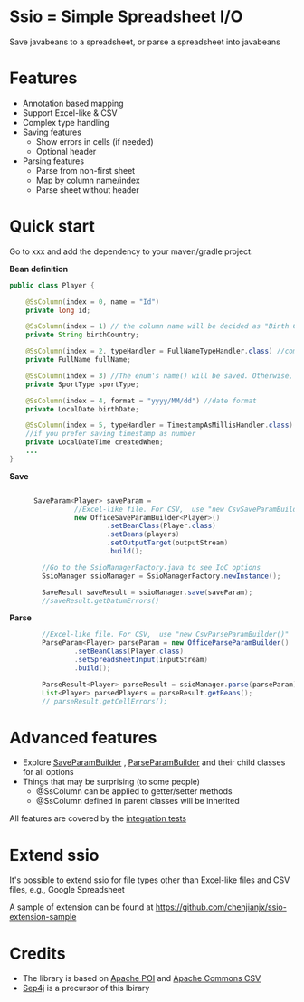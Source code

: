 # Ssio = Simple Spreadsheet I/O

Save javabeans to a spreadsheet, or parse a spreadsheet into javabeans

# Features
* Annotation based mapping
* Support Excel-like & CSV 
* Complex type handling 
* Saving features
  * Show errors in cells (if needed) 
  * Optional header 
* Parsing features
  * Parse from non-first sheet
  * Map by column name/index
  * Parse sheet without header 
  
# Quick start

Go to xxx and add the dependency to your maven/gradle project.

**Bean definition** 

```java
public class Player {

    @SsColumn(index = 0, name = "Id")
    private long id;

    @SsColumn(index = 1) // the column name will be decided as "Birth Country"
    private String birthCountry;

    @SsColumn(index = 2, typeHandler = FullNameTypeHandler.class) //complex prop type
    private FullName fullName;

    @SsColumn(index = 3) //The enum's name() will be saved. Otherwise, use a typeHandler
    private SportType sportType;

    @SsColumn(index = 4, format = "yyyy/MM/dd") //date format
    private LocalDate birthDate;

    @SsColumn(index = 5, typeHandler = TimestampAsMillisHandler.class)
    //if you prefer saving timestamp as number
    private LocalDateTime createdWhen;
    ...
}
```

**Save** 
```java

      SaveParam<Player> saveParam =
                //Excel-like file. For CSV,  use "new CsvSaveParamBuilder()"
                new OfficeSaveParamBuilder<Player>()  
                        .setBeanClass(Player.class)
                        .setBeans(players)
                        .setOutputTarget(outputStream)
                        .build();

        //Go to the SsioManagerFactory.java to see IoC options
        SsioManager ssioManager = SsioManagerFactory.newInstance();

        SaveResult saveResult = ssioManager.save(saveParam);
        //saveResult.getDatumErrors()

```

**Parse**
```java
        //Excel-like file. For CSV,  use "new CsvParseParamBuilder()"
        ParseParam<Player> parseParam = new OfficeParseParamBuilder()
                .setBeanClass(Player.class)
                .setSpreadsheetInput(inputStream)
                .build();

        ParseResult<Player> parseResult = ssioManager.parse(parseParam);
        List<Player> parsedPlayers = parseResult.getBeans();
        // parseResult.getCellErrors();

```  

# Advanced features

* Explore [SaveParamBuilder](src/main/java/org/ssio/api/external/save/SaveParamBuilder.java) , [ParseParamBuilder](src/main/java/org/ssio/api/external/parse/ParseParamBuilder.java) and their child classes for all options
* Things that may be surprising (to some people)
  * @SsColumn can be applied to getter/setter methods
  * @SsColumn defined in parent classes will be inherited

All features are covered by the [integration tests](/src/test/java/org/ssio/integrationtest/cases)
  
# Extend ssio
It's possible to extend ssio for file types other than Excel-like files and CSV files, e.g., Google Spreadsheet

A sample of extension can be found at https://github.com/chenjianjx/ssio-extension-sample
    

# Credits
* The library is based on [Apache POI](https://poi.apache.org/) and [Apache Commons CSV](https://commons.apache.org/proper/commons-csv/index.html)
* [Sep4j](https://github.com/chenjianjx/sep4j) is a precursor of this lbirary